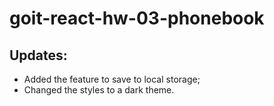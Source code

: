 # goit-react-hw-03-phonebook

## Updates:

- Added the feature to save to local storage;
- Changed the styles to a dark theme.
